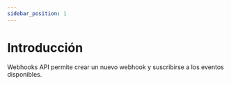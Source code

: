 ```yaml
---
sidebar_position: 1
---
```


# Introducción

Webhooks API permite crear un nuevo webhook y suscribirse a los eventos disponibles.
